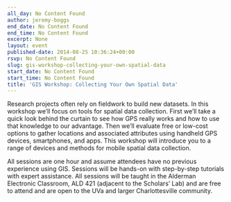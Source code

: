 ```yaml
---
all_day: No Content Found
author: jeremy-boggs
end_date: No Content Found
end_time: No Content Found
excerpt: None
layout: event
published-date: 2014-08-25 10:36:24+00:00
rsvp: No Content Found
slug: gis-workshop-collecting-your-own-spatial-data
start_date: No Content Found
start_time: No Content Found
title: 'GIS Workshop: Collecting Your Own Spatial Data'
---
```


Research projects often rely on fieldwork to build new datasets. In this workshop we’ll focus on tools for spatial data collection. First we’ll take a quick look behind the curtain to see how GPS really works and how to use that knowledge to our advantage. Then we’ll evaluate free or low-cost options to gather locations and associated attributes using handheld GPS devices, smartphones, and apps. This workshop will introduce you to a range of devices and methods for mobile spatial data collection.

All sessions are one hour and assume attendees have no previous experience using GIS. Sessions will be hands-on with step-by-step tutorials with expert assistance. All sessions will be taught in the Alderman Electronic Classroom, ALD 421 (adjacent to the Scholars’ Lab) and are free to attend and are open to the UVa and larger Charlottesville community.
